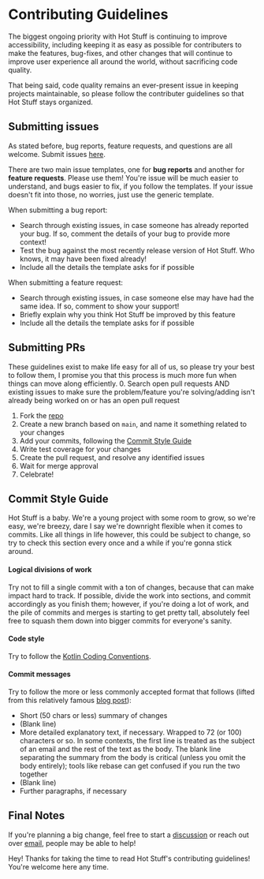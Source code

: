 # Contributing Guidelines

The biggest ongoing priority with Hot Stuff is continuing to improve accessibility, including keeping it as easy as possible for contributers to 
make the features, bug-fixes, and other changes that will continue to improve user experience all around the world, without sacrificing code quality. 

That being said, code quality remains an ever-present issue in keeping projects maintainable, so please follow the contributer guidelines so 
that Hot Stuff stays organized.

## Submitting issues
As stated before, bug reports, feature requests, and questions are all welcome. Submit issues [here](https://github.com/PamCatten/hot-stuff-kotlin/issues).

There are two main issue templates, one for **bug reports** and another for **feature requests**. Please use them! You're issue will be much easier to understand, and bugs 
easier to fix, if you follow the templates. If your issue doesn't fit into those, no worries, just use the generic template.

When submitting a bug report:
* Search through existing issues, in case someone has already reported your bug. If so, comment the details of your bug to provide more context! 
* Test the bug against the most recently release version of Hot Stuff. Who knows, it may have been fixed already!
* Include all the details the template asks for if possible

When submitting a feature request:
* Search through existing issues, in case someone else may have had the same idea. If so, comment to show your support!
* Briefly explain why you think Hot Stuff be improved by this feature
* Include all the details the template asks for if possible

## Submitting PRs
These guidelines exist to make life easy for all of us, so please try your best to follow them, I promise you 
that this process is much more fun when things can move along efficiently. 
0. Search open pull requests AND existing issues to make sure the problem/feature you're solving/adding isn't already being worked on or has an open pull request
1. Fork the [repo](https://github.com/PamCatten/hot-stuff-kotlin)
2. Create a new branch based on `main`, and name it something related to your changes
3. Add your commits, following the [Commit Style Guide](#commit-style-guide)
4. Write test coverage for your changes
5. Create the pull request, and resolve any identified issues
6. Wait for merge approval
7. Celebrate!

## Commit Style Guide
Hot Stuff is a baby. We're a young project with some room to grow, so we're easy, 
we're breezy, dare I say we're downright flexible when it comes to 
commits. Like all things in life however, this could be subject to change, 
so try to check this section every once and a while if you're gonna stick around.

#### Logical divisions of work
Try not to fill a single commit with a ton of changes, because that can make impact hard to track. If 
possible, divide the work into sections, and commit accordingly as you finish them;
however, if you're doing a lot of work, and the pile of commits and merges is starting to get pretty tall, 
absolutely feel free to squash them down into bigger commits for everyone's sanity.

#### Code style
Try to follow the [Kotlin Coding Conventions](https://kotlinlang.org/docs/reference/coding-conventions.html).

#### Commit messages
Try to follow the more or less commonly accepted format that follows (lifted from this relatively famous 
[blog post](https://tbaggery.com/2008/04/19/a-note-about-git-commit-messages.html)):
* Short (50 chars or less) summary of changes
* (Blank line)
* More detailed explanatory text, if necessary. Wrapped to 72 (or 100) characters or so. In some contexts, the
  first line is treated as the subject of an email and the rest of the text as the body.  The blank line
  separating the summary from the body is critical (unless you omit the body entirely); tools like rebase can
  get confused if you run the two together
* (Blank line)
* Further paragraphs, if necessary

## Final Notes
If you're planning a big change, feel free to start a [discussion](https://github.com/PamCatten/hot-stuff-kotlin/discussions) or reach out over [email](mailto:campatten.dev@outlook.com), 
people may be able to help!

Hey! Thanks for taking the time to read Hot Stuff's contributing guidelines! You're welcome here any time.
